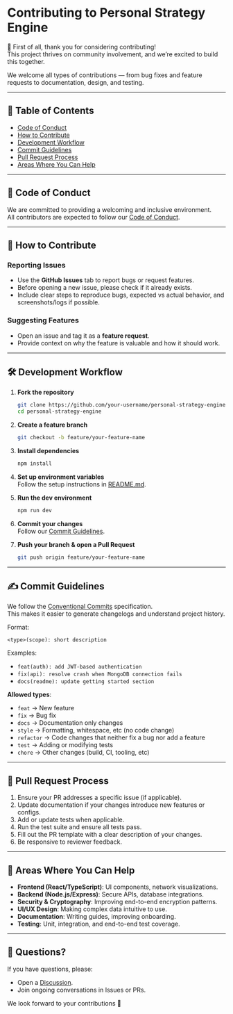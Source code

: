 # Contributing to Personal Strategy Engine

🙏 First of all, thank you for considering contributing!  
This project thrives on community involvement, and we’re excited to build this together.  

We welcome all types of contributions — from bug fixes and feature requests to documentation, design, and testing.  

---

## 📖 Table of Contents
- [Code of Conduct](#-code-of-conduct)
- [How to Contribute](#-how-to-contribute)
- [Development Workflow](#-development-workflow)
- [Commit Guidelines](#-commit-guidelines)
- [Pull Request Process](#-pull-request-process)
- [Areas Where You Can Help](#-areas-where-you-can-help)

---

## 📜 Code of Conduct
We are committed to providing a welcoming and inclusive environment.  
All contributors are expected to follow our [Code of Conduct](CODE_OF_CONDUCT.md).  

---

## 🤝 How to Contribute

### Reporting Issues
- Use the **GitHub Issues** tab to report bugs or request features.  
- Before opening a new issue, please check if it already exists.  
- Include clear steps to reproduce bugs, expected vs actual behavior, and screenshots/logs if possible.  

### Suggesting Features
- Open an issue and tag it as a **feature request**.  
- Provide context on why the feature is valuable and how it should work.  

---

## 🛠️ Development Workflow

1. **Fork the repository**  
   ```bash
   git clone https://github.com/your-username/personal-strategy-engine.git
   cd personal-strategy-engine
   ```

2. **Create a feature branch**  
   ```bash
   git checkout -b feature/your-feature-name
   ```

3. **Install dependencies**  
   ```bash
   npm install
   ```

4. **Set up environment variables**  
   Follow the setup instructions in [README.md](README.md).

5. **Run the dev environment**  
   ```bash
   npm run dev
   ```

6. **Commit your changes**  
   Follow our [Commit Guidelines](#-commit-guidelines).

7. **Push your branch & open a Pull Request**  
   ```bash
   git push origin feature/your-feature-name
   ```

---

## ✍️ Commit Guidelines

We follow the [Conventional Commits](https://www.conventionalcommits.org/) specification.  
This makes it easier to generate changelogs and understand project history.

Format:
```
<type>(scope): short description
```

Examples:
- `feat(auth): add JWT-based authentication`
- `fix(api): resolve crash when MongoDB connection fails`
- `docs(readme): update getting started section`

**Allowed types**:
- `feat` → New feature  
- `fix` → Bug fix  
- `docs` → Documentation only changes  
- `style` → Formatting, whitespace, etc (no code change)  
- `refactor` → Code changes that neither fix a bug nor add a feature  
- `test` → Adding or modifying tests  
- `chore` → Other changes (build, CI, tooling, etc)  

---

## 🔀 Pull Request Process

1. Ensure your PR addresses a specific issue (if applicable).  
2. Update documentation if your changes introduce new features or configs.  
3. Add or update tests when applicable.  
4. Run the test suite and ensure all tests pass.  
5. Fill out the PR template with a clear description of your changes.  
6. Be responsive to reviewer feedback.  

---

## 🌟 Areas Where You Can Help

- **Frontend (React/TypeScript)**: UI components, network visualizations.  
- **Backend (Node.js/Express)**: Secure APIs, database integrations.  
- **Security & Cryptography**: Improving end-to-end encryption patterns.  
- **UI/UX Design**: Making complex data intuitive to use.  
- **Documentation**: Writing guides, improving onboarding.  
- **Testing**: Unit, integration, and end-to-end test coverage.  

---

## 💬 Questions?

If you have questions, please:  
- Open a [Discussion](https://github.com/your-username/personal-strategy-engine/discussions).  
- Join ongoing conversations in Issues or PRs.  

We look forward to your contributions 🚀  
